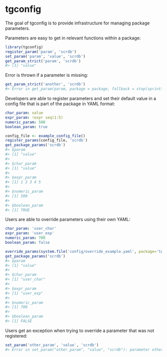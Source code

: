 tgconfig
========

The goal of tgconfig is to provide infrastructure for managing package parameters.

Parameters are easy to get in relevant functions within a package:

``` r
library(tgconfig)
register_param('param', 'scrdb')
set_param('param', 'value', 'scrdb')
get_param_strict('param', 'scrdb')
#> [1] "value"
```

Error is thrown if a parameter is missing:

``` r
get_param_strict('another', 'scrdb')
#> Error in get_param(param, package = package, fallback = stop(sprintf("there is no parameter \"%s\" in package \"%s\"", : there is no parameter "another" in package "scrdb"
```

Developers are able to register parameters and set their default value in a config file that is part of the package in YAML format:

``` yaml
char_param: value
expr_param: !expr seq(1:5)
numeric_param: 500
boolean_param: true
```

``` r
config_file <- example_config_file()
register_params(config_file, 'scrdb')
get_package_params('scrdb')
#> $param
#> [1] "value"
#> 
#> $char_param
#> [1] "value"
#> 
#> $expr_param
#> [1] 1 2 3 4 5
#> 
#> $numeric_param
#> [1] 500
#> 
#> $boolean_param
#> [1] TRUE
```

Users are able to override parameters using their own YAML:

``` yaml
char_param: 'user_char'
expr_param: 'user_exp'
numeric_param: 700
boolean_param: false
```

``` r
override_params(system.file('config/override_example.yaml', package='tgconfig'), package='scrdb')
get_package_params('scrdb')
#> $param
#> [1] "value"
#> 
#> $char_param
#> [1] "user_char"
#> 
#> $expr_param
#> [1] "user_exp"
#> 
#> $numeric_param
#> [1] 700
#> 
#> $boolean_param
#> [1] FALSE
```

Users get an exception when trying to override a parameter that was not registered:

``` r
set_param('other_param', 'value', 'scrdb')
#> Error in set_param("other_param", "value", "scrdb"): parameter other_param is not registered in package "scrdb"
```
